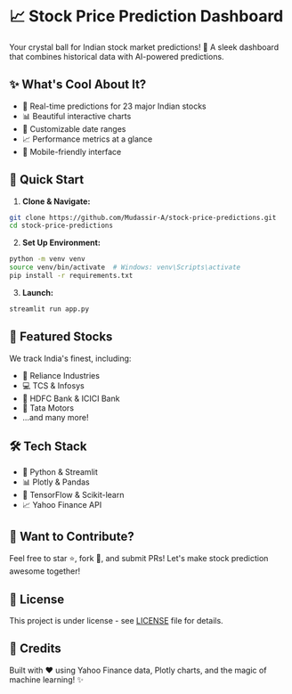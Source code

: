 # 📈 Stock Price Prediction Dashboard

Your crystal ball for Indian stock market predictions! 🔮 A sleek dashboard that combines historical data with AI-powered predictions.

## ✨ What's Cool About It?

- 🎯 Real-time predictions for 23 major Indian stocks
- 📊 Beautiful interactive charts
- 📅 Customizable date ranges
- 📈 Performance metrics at a glance
- 📱 Mobile-friendly interface

## 🚀 Quick Start

1. **Clone & Navigate:**
```bash
git clone https://github.com/Mudassir-A/stock-price-predictions.git
cd stock-price-predictions
```

2. **Set Up Environment:**
```bash
python -m venv venv
source venv/bin/activate  # Windows: venv\Scripts\activate
pip install -r requirements.txt
```

3. **Launch:**
```bash
streamlit run app.py
```

## 💎 Featured Stocks

We track India's finest, including:
- 🏢 Reliance Industries
- 💻 TCS & Infosys
- 🏦 HDFC Bank & ICICI Bank
- 🚗 Tata Motors
- ...and many more!

## 🛠️ Tech Stack

- 🐍 Python & Streamlit
- 📊 Plotly & Pandas
- 🤖 TensorFlow & Scikit-learn
- 📈 Yahoo Finance API

## 🤝 Want to Contribute?

Feel free to star ⭐, fork 🍴, and submit PRs! Let's make stock prediction awesome together!

## 📝 License

This project is under license - see [LICENSE](./LICENSE) file for details.

## 🙏 Credits

Built with ❤️ using Yahoo Finance data, Plotly charts, and the magic of machine learning! ✨
